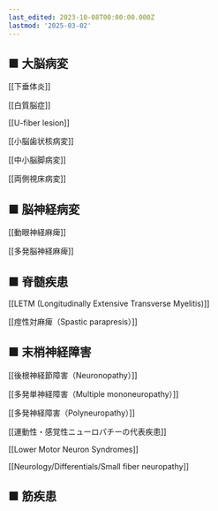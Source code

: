 ```yaml
---
last_edited: 2023-10-08T00:00:00.000Z
lastmod: '2025-03-02'
---
```





  

## ■ 大脳病変

  

  

  

[[下垂体炎]]

[[白質脳症]]

[[U-fiber lesion]]

[[小脳歯状核病変]]

[[中小脳脚病変]]

[[両側視床病変]]

  

## ■ 脳神経病変

[[動眼神経麻痺]]

[[多発脳神経麻痺]]

  

  

## ■ 脊髄疾患

[[LETM (Longitudinally Extensive Transverse Myelitis)]]

[[痙性対麻痺（Spastic parapresis）]]

  

  

## ■ 末梢神経障害

[[後根神経節障害（Neuronopathy）]]

[[多発単神経障害（Multiple mononeuropathy）]]

[[多発神経障害（Polyneuropathy）]]

[[運動性・感覚性ニューロパチーの代表疾患]]

  

[[Lower Motor Neuron Syndromes]]

  

[[Neurology/Differentials/Small fiber neuropathy]]

  

  

## ■ 筋疾患
